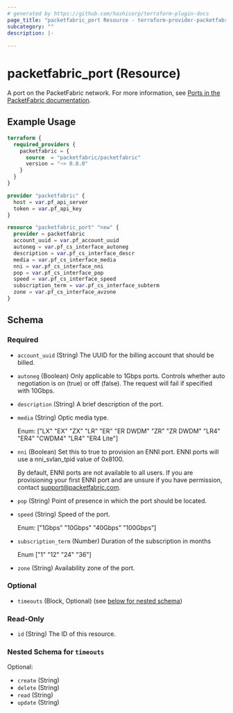 ```yaml
---
# generated by https://github.com/hashicorp/terraform-plugin-docs
page_title: "packetfabric_port Resource - terraform-provider-packetfabric"
subcategory: ""
description: |-
  
---
```


# packetfabric_port (Resource)

A port on the PacketFabric network. For more information, see [Ports in the PacketFabric documentation](https://docs.packetfabric.com/ports/).

## Example Usage

```terraform
terraform {
  required_providers {
    packetfabric = {
      source  = "packetfabric/packetfabric"
      version = "~> 0.0.0"
    }
  }
}

provider "packetfabric" {
  host = var.pf_api_server
  token = var.pf_api_key
}

resource "packetfabric_port" "new" {
  provider = packetfabric
  account_uuid = var.pf_account_uuid
  autoneg = var.pf_cs_interface_autoneg
  description = var.pf_cs_interface_descr
  media = var.pf_cs_interface_media
  nni = var.pf_cs_interface_nni
  pop = var.pf_cs_interface_pop
  speed = var.pf_cs_interface_speed
  subscription_term = var.pf_cs_interface_subterm
  zone = var.pf_cs_interface_avzone
}
```

<!-- schema generated by tfplugindocs -->
## Schema

### Required

- `account_uuid` (String) The UUID for the billing account that should be billed.
- `autoneg` (Boolean) Only applicable to 1Gbps ports. Controls whether auto negotiation is on (true) or off (false). The request will fail if specified with 10Gbps.
- `description` (String) A brief description of the port.
- `media` (String) Optic media type.

	Enum: ["LX" "EX" "ZX" "LR" "ER" "ER DWDM" "ZR" "ZR DWDM" "LR4" "ER4" "CWDM4" "LR4" "ER4 Lite"]
- `nni` (Boolean) Set this to true to provision an ENNI port. ENNI ports will use a nni_svlan_tpid value of 0x8100.

	By default, ENNI ports are not available to all users. If you are provisioning your first ENNI port and are unsure if you have permission, contact support@packetfabric.com.
- `pop` (String) Point of presence in which the port should be located.
- `speed` (String) Speed of the port.

	Enum: ["1Gbps" "10Gbps" "40Gbps" "100Gbps"]
- `subscription_term` (Number) Duration of the subscription in months

	Enum ["1" "12" "24" "36"]
- `zone` (String) Availability zone of the port.

### Optional

- `timeouts` (Block, Optional) (see [below for nested schema](#nestedblock--timeouts))

### Read-Only

- `id` (String) The ID of this resource.

<a id="nestedblock--timeouts"></a>
### Nested Schema for `timeouts`

Optional:

- `create` (String)
- `delete` (String)
- `read` (String)
- `update` (String)


